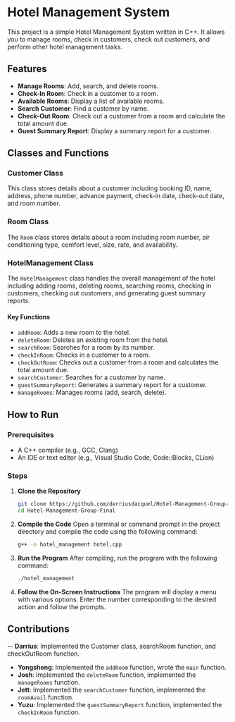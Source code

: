# Hotel Management System

This project is a simple Hotel Management System written in C++. It allows you to manage rooms, check in customers, check out customers, and perform other hotel management tasks.

## Features

- **Manage Rooms**: Add, search, and delete rooms.
- **Check-In Room**: Check in a customer to a room.
- **Available Rooms**: Display a list of available rooms.
- **Search Customer**: Find a customer by name.
- **Check-Out Room**: Check out a customer from a room and calculate the total amount due.
- **Guest Summary Report**: Display a summary report for a customer.

## Classes and Functions

### Customer Class
This class stores details about a customer including booking ID, name, address, phone number, advance payment, check-in date, check-out date, and room number.

### Room Class
The `Room` class stores details about a room including room number, air conditioning type, comfort level, size, rate, and availability.

### HotelManagement Class
The `HotelManagement` class handles the overall management of the hotel including adding rooms, deleting rooms, searching rooms, checking in customers, checking out customers, and generating guest summary reports.

#### Key Functions
- `addRoom`: Adds a new room to the hotel.
- `deleteRoom`: Deletes an existing room from the hotel.
- `searchRoom`: Searches for a room by its number.
- `checkInRoom`: Checks in a customer to a room.
- `checkOutRoom`: Checks out a customer from a room and calculates the total amount due.
- `searchCustomer`: Searches for a customer by name.
- `guestSummaryReport`: Generates a summary report for a customer.
- `manageRooms`: Manages rooms (add, search, delete).

## How to Run

### Prerequisites
- A C++ compiler (e.g., GCC, Clang)
- An IDE or text editor (e.g., Visual Studio Code, Code::Blocks, CLion)

### Steps

1. **Clone the Repository**
   ```sh
   git clone https://github.com/darriusdacquel/Hotel-Management-Group-Final.git
   cd Hotel-Management-Group-Final

2. **Compile the Code**
   Open a terminal or command prompt in the project directory and compile the code using the following command:
   ```sh
   g++ -o hotel_management hotel.cpp

3. **Run the Program**
   After compiling, run the program with the following command:
   ```sh
   ./hotel_management

4. **Follow the On-Screen Instructions**
   The program will display a menu with various options. Enter the number corresponding to the desired action and follow the prompts.

## Contributions
-- **Darrius**: Implemented the Customer class, searchRoom function, and checkOutRoom function.
- **Yongsheng**: Implemented the `addRoom` function, wrote the `main` function.
- **Josh**: Implemented the `deleteRoom` function, implemented the `manageRooms` function.
- **Jett**: Implemented the `searchCustomer` function, implemented the `roomAvail` function.
- **Yuzu**: Implemented the `guestSummaryReport` function, implemented the `checkInRoom` function.
